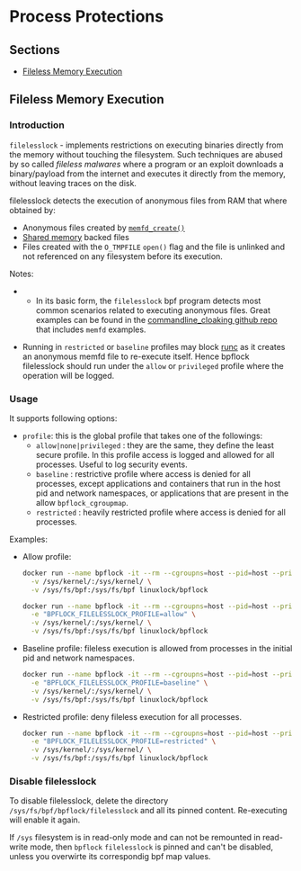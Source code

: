 # Process Protections

## Sections

  - [Fileless Memory Execution](https://github.com/linux-lock/bpflock/tree/main/docs/process-protections.md#fileless-memory-execution)


## Fileless Memory Execution

### Introduction

`filelesslock` - implements restrictions on executing binaries directly from the memory without touching the filesystem.
Such techniques are abused by so called _fileless malwares_ where a program or an exploit downloads a binary/payload from the
internet and executes it directly from the memory, without leaving traces on the disk.

filelesslock detects the execution of anonymous files from RAM that where obtained by:

  - Anonymous files created by [`memfd_create()`](https://man7.org/linux/man-pages/man2/memfd_create.2.html)
  - [Shared memory](https://man7.org/linux/man-pages/man7/shm_overview.7.html) backed files
  - Files created with the `O_TMPFILE` `open()` flag and the file is unlinked and not referenced on any filesystem before its execution.

Notes:
- - In its basic form, the `filelesslock` bpf program detects most common scenarios related to executing anonymous files. Great
examples can be found in the [commandline_cloaking github repo](https://github.com/pathtofile/commandline_cloaking) that
includes `memfd` examples.

- Running in `restricted` or `baseline` profiles may block [runc](https://github.com/opencontainers/runc) as it
creates an anonymous memfd file to re-execute itself. Hence bpflock filelesslock should run under the `allow` or `privileged` profile where the operation will be logged.

### Usage

It supports following options:

* `profile`: this is the global profile that takes one of the followings:
  - `allow|none|privileged` : they are the same, they define the least secure profile. In this profile access is logged and allowed for all processes. Useful to log security events.
  - `baseline` : restrictive profile where access is denied for all processes, except applications and containers that run in the host pid and network namespaces, or applications that are present in the allow `bpflock_cgroupmap`.
  - `restricted` : heavily restricted profile where access is denied for all processes.

Examples:

* Allow profile:
  ```bash
  docker run --name bpflock -it --rm --cgroupns=host --pid=host --privileged \
    -v /sys/kernel/:/sys/kernel/ \
    -v /sys/fs/bpf:/sys/fs/bpf linuxlock/bpflock
  ```

  ```bash
  docker run --name bpflock -it --rm --cgroupns=host --pid=host --privileged \
    -e "BPFLOCK_FILELESSLOCK_PROFILE=allow" \
    -v /sys/kernel/:/sys/kernel/ \
    -v /sys/fs/bpf:/sys/fs/bpf linuxlock/bpflock
  ```

* Baseline profile: fileless execution is allowed from processes in the initial pid and network namespaces.
  ```bash
  docker run --name bpflock -it --rm --cgroupns=host --pid=host --privileged \
    -e "BPFLOCK_FILELESSLOCK_PROFILE=baseline" \
    -v /sys/kernel/:/sys/kernel/ \
    -v /sys/fs/bpf:/sys/fs/bpf linuxlock/bpflock
  ```

* Restricted profile: deny fileless execution for all processes.
  ```bash
  docker run --name bpflock -it --rm --cgroupns=host --pid=host --privileged \
    -e "BPFLOCK_FILELESSLOCK_PROFILE=restricted" \
    -v /sys/kernel/:/sys/kernel/ \
    -v /sys/fs/bpf:/sys/fs/bpf linuxlock/bpflock
  ```

### Disable filelesslock

To disable filelesslock, delete the directory `/sys/fs/bpf/bpflock/filelesslock` and all its pinned content. Re-executing will enable it again.

If `/sys` filesystem is in read-only mode and can not be remounted in read-write mode, then `bpflock` `filelesslock` is pinned and can't be
disabled, unless you overwirte its correspondig bpf map values.
